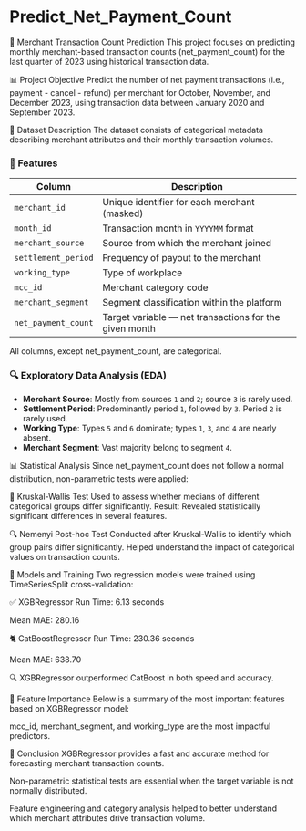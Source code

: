 # Predict_Net_Payment_Count


🧾 Merchant Transaction Count Prediction
This project focuses on predicting monthly merchant-based transaction counts (net_payment_count) for the last quarter of 2023 using historical transaction data.

📊 Project Objective
Predict the number of net payment transactions (i.e., payment - cancel - refund) per merchant for October, November, and December 2023, using transaction data between January 2020 and September 2023.

📁 Dataset Description
The dataset consists of categorical metadata describing merchant attributes and their monthly transaction volumes.

### 📌 Features

| **Column**           | **Description**                                         |
|----------------------|---------------------------------------------------------|
| `merchant_id`        | Unique identifier for each merchant (masked)            |
| `month_id`           | Transaction month in `YYYYMM` format                    |
| `merchant_source`    | Source from which the merchant joined                   |
| `settlement_period`  | Frequency of payout to the merchant                     |
| `working_type`       | Type of workplace                                       |
| `mcc_id`             | Merchant category code                                  |
| `merchant_segment`   | Segment classification within the platform              |
| `net_payment_count`  | Target variable — net transactions for the given month  |


All columns, except net_payment_count, are categorical.

### 🔍 Exploratory Data Analysis (EDA)

- **Merchant Source**: Mostly from sources `1` and `2`; source `3` is rarely used.
- **Settlement Period**: Predominantly period `1`, followed by `3`. Period `2` is rarely used.
- **Working Type**: Types `5` and `6` dominate; types `1`, `3`, and `4` are nearly absent.
- **Merchant Segment**: Vast majority belong to segment `4`.


📊 Statistical Analysis
Since net_payment_count does not follow a normal distribution, non-parametric tests were applied:

🧪 Kruskal-Wallis Test
Used to assess whether medians of different categorical groups differ significantly.
Result: Revealed statistically significant differences in several features.

🔍 Nemenyi Post-hoc Test
Conducted after Kruskal-Wallis to identify which group pairs differ significantly.
Helped understand the impact of categorical values on transaction counts.

🤖 Models and Training
Two regression models were trained using TimeSeriesSplit cross-validation:

✅ XGBRegressor
Run Time: 6.13 seconds

Mean MAE: 280.16

🐈 CatBoostRegressor
Run Time: 230.36 seconds

Mean MAE: 638.70

🔍 XGBRegressor outperformed CatBoost in both speed and accuracy.

📌 Feature Importance
Below is a summary of the most important features based on XGBRegressor model:


mcc_id, merchant_segment, and working_type are the most impactful predictors.

📌 Conclusion
XGBRegressor provides a fast and accurate method for forecasting merchant transaction counts.

Non-parametric statistical tests are essential when the target variable is not normally distributed.

Feature engineering and category analysis helped to better understand which merchant attributes drive transaction volume.

